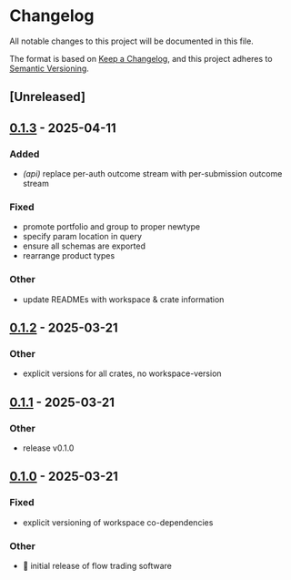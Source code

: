 # Changelog

All notable changes to this project will be documented in this file.

The format is based on [Keep a Changelog](https://keepachangelog.com/en/1.0.0/),
and this project adheres to [Semantic Versioning](https://semver.org/spec/v2.0.0.html).

## [Unreleased]

## [0.1.3](https://github.com/forward-market-design/flow-trading-service/compare/fts-core-v0.1.2...fts-core-v0.1.3) - 2025-04-11

### Added

- *(api)* replace per-auth outcome stream with per-submission outcome stream

### Fixed

- promote portfolio and group to proper newtype
- specify param location in query
- ensure all schemas are exported
- rearrange product types

### Other

- update READMEs with workspace & crate information

## [0.1.2](https://github.com/forward-market-design/flow-trading-service/compare/fts-core-v0.1.1...fts-core-v0.1.2) - 2025-03-21

### Other

- explicit versions for all crates, no workspace-version

## [0.1.1](https://github.com/forward-market-design/flow-trading-service/compare/fts-core-v0.1.0...fts-core-v0.1.1) - 2025-03-21

### Other

- release v0.1.0

## [0.1.0](https://github.com/forward-market-design/flow-trading-service/releases/tag/fts-core-v0.1.0) - 2025-03-21

### Fixed

- explicit versioning of workspace co-dependencies

### Other

- 🚀 initial release of flow trading software
